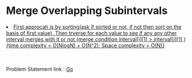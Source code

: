 <h1>Merge Overlapping Subintervals </h1>
<u>
  <li>First approcah is by sorting(ask if sorted or not, if not then sort on the basis of first value), Then trverse for each value to see if any any other interval merges with it or not (merge condition interval[i][1] > interval[j][1] ) <br>{time complexity = O(NlogN) + O(N^2); Space complexity = O(N)}</li>
</u>
<br><br>
<p> Problem Statement link : <a href="https://leetcode.com/problems/merge-intervals/solution/" target="_blank">Go</a></p>
